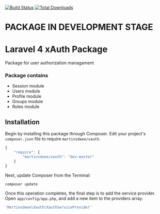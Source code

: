 [![Build Status](https://travis-ci.org/martinsdeee/xauth.svg?branch=master)](https://travis-ci.org/martinsdeee/xauth)
[![Total Downloads](https://poser.pugx.org/martinsdeee/xauth/downloads.svg)](https://packagist.org/packages/martinsdeee/xauth)

# PACKAGE IN DEVELOPMENT STAGE

# Laravel 4 xAuth Package
Package for user authorization managament

### Package contains

* Session module
* Users module
* Profile module
* Groups module
* Roles module

## Installation

Begin by installing this package through Composer. Edit your project's `composer.json` file to require `martinsdeee/xauth`.

```js
{
    "require": {
        "martinsdeee/xauth": "dev-master"
    }
}
```

Next, update Composer from the Terminal:

```
composer update
```

Once this operation completes, the final step is to add the service provider. Open `app/config/app.php`, and add a new item to the providers array.

```php
'Martinsdeee\Xauth\XauthServiceProvider'
```
